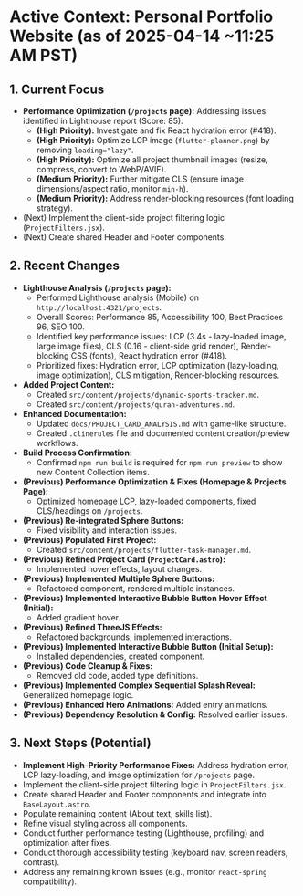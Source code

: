 # Active Context: Personal Portfolio Website (as of 2025-04-14 ~11:25 AM PST)

## 1. Current Focus

*   **Performance Optimization (`/projects` page):** Addressing issues identified in Lighthouse report (Score: 85).
    *   **(High Priority):** Investigate and fix React hydration error (#418).
    *   **(High Priority):** Optimize LCP image (`flutter-planner.png`) by removing `loading="lazy"`.
    *   **(High Priority):** Optimize all project thumbnail images (resize, compress, convert to WebP/AVIF).
    *   **(Medium Priority):** Further mitigate CLS (ensure image dimensions/aspect ratio, monitor `min-h`).
    *   **(Medium Priority):** Address render-blocking resources (font loading strategy).
*   (Next) Implement the client-side project filtering logic (`ProjectFilters.jsx`).
*   (Next) Create shared Header and Footer components.

## 2. Recent Changes

*   **Lighthouse Analysis (`/projects` page):**
    *   Performed Lighthouse analysis (Mobile) on `http://localhost:4321/projects`.
    *   Overall Scores: Performance 85, Accessibility 100, Best Practices 96, SEO 100.
    *   Identified key performance issues: LCP (3.4s - lazy-loaded image, large image files), CLS (0.16 - client-side grid render), Render-blocking CSS (fonts), React hydration error (#418).
    *   Prioritized fixes: Hydration error, LCP optimization (lazy-loading, image optimization), CLS mitigation, Render-blocking resources.
*   **Added Project Content:**
    *   Created `src/content/projects/dynamic-sports-tracker.md`.
    *   Created `src/content/projects/quran-adventures.md`.
*   **Enhanced Documentation:**
    *   Updated `docs/PROJECT_CARD_ANALYSIS.md` with game-like structure.
    *   Created `.clinerules` file and documented content creation/preview workflows.
*   **Build Process Confirmation:**
    *   Confirmed `npm run build` is required for `npm run preview` to show new Content Collection items.
*   **(Previous) Performance Optimization & Fixes (Homepage & Projects Page):**
    *   Optimized homepage LCP, lazy-loaded components, fixed CLS/headings on `/projects`.
*   **(Previous) Re-integrated Sphere Buttons:**
    *   Fixed visibility and interaction issues.
*   **(Previous) Populated First Project:**
    *   Created `src/content/projects/flutter-task-manager.md`.
*   **(Previous) Refined Project Card (`ProjectCard.astro`):**
    *   Implemented hover effects, layout changes.
*   **(Previous) Implemented Multiple Sphere Buttons:**
    *   Refactored component, rendered multiple instances.
*   **(Previous) Implemented Interactive Bubble Button Hover Effect (Initial):**
    *   Added gradient hover.
*   **(Previous) Refined ThreeJS Effects:**
    *   Refactored backgrounds, implemented interactions.
*   **(Previous) Implemented Interactive Bubble Button (Initial Setup):**
    *   Installed dependencies, created component.
*   **(Previous) Code Cleanup & Fixes:**
    *   Removed old code, added type definitions.
*   **(Previous) Implemented Complex Sequential Splash Reveal:** Generalized homepage logic.
*   **(Previous) Enhanced Hero Animations:** Added entry animations.
*   **(Previous) Dependency Resolution & Config:** Resolved earlier issues.

## 3. Next Steps (Potential)

*   **Implement High-Priority Performance Fixes:** Address hydration error, LCP lazy-loading, and image optimization for `/projects` page.
*   Implement the client-side project filtering logic in `ProjectFilters.jsx`.
*   Create shared Header and Footer components and integrate into `BaseLayout.astro`.
*   Populate remaining content (About text, skills list).
*   Refine visual styling across all components.
*   Conduct further performance testing (Lighthouse, profiling) and optimization after fixes.
*   Conduct thorough accessibility testing (keyboard nav, screen readers, contrast).
*   Address any remaining known issues (e.g., monitor `react-spring` compatibility).